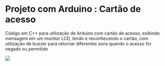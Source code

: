 # Projeto com Arduino : Cartão de acesso
 Código em C++ para utilização de Arduino com cartão de acesso, exibindo mensagem em um monitor LCD, lendo e reconhecendo o cartão, com utilização de buzzer
para retornar diferentes sons quando o acesso for negado ou permitido

<img src="https://img.shields.io/badge/C%2B%2B-00599C?style=for-the-badge&logo=c%2B%2B&logoColor=white">
